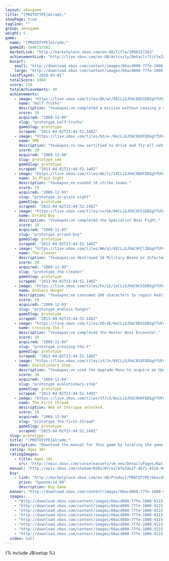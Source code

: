 ```yaml
---
layout: xboxgame
title: "[PROTOTYPE]&trade;"
showPage: true
tagline: ""
group: xboxgame
weight: 5
game: 
  name: "[PROTOTYPE]&trade;"
  gameId: 1096157262
  marketLink: "http://marketplace.xbox.com/en-GB/Title/1096157262"
  achievementLink: "http://live.xbox.com/en-GB/Activity/Details?titleId=1096157262"
  boxart: 
    small: "http://download.xbox.com/content/images/66acd000-77fe-1000-9115-d8024156084e/2057/boxartsm.jpg"
    large: "http://download.xbox.com/content/images/66acd000-77fe-1000-9115-d8024156084e/2057/boxartlg.jpg"
  lastPlayed: "2010-03-01"
  totalScore: 1000
  score: 110
  totalAchievements: 40
  achievements: 
    - image: "https://live.xbox.com/tiles/Qk/wt/0ICLiGJhbC8QX1EDGgYfUFdlL2FjaC8wLzJlZWQAAAAA5+fn-wJMXA==.jpg"
      name: "Half-Truths"
      description: "You&apos;ve completed a mission without causing a single Military Alert."
      score: 10
      acquired: "2009-12-06"
      slug: "prototype_half-truths"
      gameSlug: prototype
      scraped: "2013-04-02T23:44:52.148Z"
    - image: "https://live.xbox.com/tiles/63/w-/0oCLiGJhbC8QXFEDGgYfUFdlL2FjaC8wLzJlZmQAAAAA5+fn-RB89Q==.jpg"
      name: SME
      description: "You&apos;re now certified to drive and fly all vehicles."
      score: 20
      acquired: "2009-12-06"
      slug: prototype_sme
      gameSlug: prototype
      scraped: "2013-04-02T23:44:52.148Z"
    - image: "https://live.xbox.com/tiles/mD/lz/14CLiGJhbC9NXFEDGgYfUFdlL2FjaC8wLzJlZjkAAAAA5+fn+Fw5hg==.jpg"
      name: In Plain Sight
      description: "You&apos;ve evaded 10 strike teams."
      score: 10
      acquired: "2009-12-05"
      slug: "prototype_in-plain-sight"
      gameSlug: prototype
      scraped: "2013-04-02T23:44:52.148Z"
    - image: "https://live.xbox.com/tiles/xv/bk/04CLiGJhbC9FX1EDGgYfUFdlL2FjaC8wLzJlZTEAAAAA5+fn-Mv22A==.jpg"
      name: Errand Boy
      description: "You&apos;ve completed the Specialist Boss Fight."
      score: 10
      acquired: "2009-12-05"
      slug: "prototype_errand-boy"
      gameSlug: prototype
      scraped: "2013-04-02T23:44:52.148Z"
    - image: "https://live.xbox.com/tiles/Wm/qJ/0ICLiGJhbC9FClIDGgYfUFdlL2FjaC8wLzJmMDEAAAAA5+fn-6ZqRA==.jpg"
      name: The Cleaner
      description: "You&apos;ve destroyed 10 Military Bases or Infected Hives in New York City."
      score: 20
      acquired: "2009-12-05"
      slug: "prototype_the-cleaner"
      gameSlug: prototype
      scraped: "2013-04-02T23:44:52.148Z"
    - image: "https://live.xbox.com/tiles/Px/1G/1oCLiGJhbC9CX1EDGgYfUFdlL2FjaC8wLzJlZTYAAAAA5+fn+WkdIQ==.jpg"
      name: Endless Hunger
      description: "You&apos;ve consumed 200 characters to regain health."
      score: 10
      acquired: "2009-12-05"
      slug: "prototype_endless-hunger"
      gameSlug: prototype
      scraped: "2013-04-02T23:44:52.148Z"
    - image: "https://live.xbox.com/tiles/VQ/4E/0oCLiGJhbC9EX1EDGgYfUFdlL2FjaC8wLzJlZTAAAAAA5+fn-SsOSw==.jpg"
      name: Crossing The T
      description: "You&apos;ve completed the Hunter Boss Encounter."
      score: 10
      acquired: "2009-12-04"
      slug: "prototype_crossing-the-t"
      gameSlug: prototype
      scraped: "2013-04-02T23:44:52.148Z"
    - image: "https://live.xbox.com/tiles/zY/3+/0YCLiGJhbC8SXFEDGgYfUFdlL2FjaC8wLzJlZmYAAAAA5+fn-tGN0w==.jpg"
      name: Evolutionary Step
      description: "You&apos;ve used the Upgrade Menu to acquire an Upgrade."
      score: 10
      acquired: "2009-12-04"
      slug: "prototype_evolutionary-step"
      gameSlug: prototype
      scraped: "2013-04-02T23:44:52.149Z"
    - image: "https://live.xbox.com/tiles/ST/c3/0oCLiGJhbC9HXFEDGgYfUFdlL2FjaC8wLzJlZjMAAAAA5+fn-Rg3Vw==.jpg"
      name: The First Thread
      description: Web of Intrigue unlocked.
      score: 10
      acquired: "2009-12-04"
      slug: "prototype_the-first-thread"
      gameSlug: prototype
      scraped: "2013-04-02T23:44:52.149Z"
  slug: prototype
  title: "[PROTOTYPE]&trade;"
  description: "Download the manual for this game by locating the game on http://marketplace.xbox.com and selecting &ldquo;See Game Manual&quot;.   New York 2009. You are the PROTOTYPE. Armed with amazing shapeshifting abilities, hunt your way to the heart of the conspiracy which created you, and make those responsible pay."
  rating: Ages 18+
  ratingImages: 
    - title: Ages 18+
      src: "http://epix.xbox.com/consoleassets/vm_ems/DetailsPages/RatingSystemID/14/default/Values/14005.png"
  manual: "http://epix.xbox.com/shaXam/0201/6f/e2/6fe2de2f-d671-4526-9e43-9a62ddb1d7ea.PDF?v=1#prototype-EN.PDF"
  buy: 
    - link: "http://marketplace.xbox.com/en-GB/Product/PROTOTYPE/66acd000-77fe-1000-9115-d8024156084e?purchase=1&amp;DownloadType=Game"
      price: "&pound;14.99"
      description: Buy Game
  banner: "http://download.xbox.com/content/images/66acd000-77fe-1000-9115-d8024156084e/1033/banner.png"
  images: 
    - "http://download.xbox.com/content/images/66acd000-77fe-1000-9115-d8024156084e/1033/screenlg1.jpg"
    - "http://download.xbox.com/content/images/66acd000-77fe-1000-9115-d8024156084e/1033/screenlg2.jpg"
    - "http://download.xbox.com/content/images/66acd000-77fe-1000-9115-d8024156084e/1033/screenlg3.jpg"
    - "http://download.xbox.com/content/images/66acd000-77fe-1000-9115-d8024156084e/1033/screenlg4.jpg"
    - "http://download.xbox.com/content/images/66acd000-77fe-1000-9115-d8024156084e/1033/screenlg5.jpg"
    - "http://download.xbox.com/content/images/66acd000-77fe-1000-9115-d8024156084e/1033/screenlg6.jpg"
    - "http://download.xbox.com/content/images/66acd000-77fe-1000-9115-d8024156084e/1033/screenlg7.jpg"
    - "http://download.xbox.com/content/images/66acd000-77fe-1000-9115-d8024156084e/1033/screenlg8.jpg"
  video: null
---
```

{% include JB/setup %}